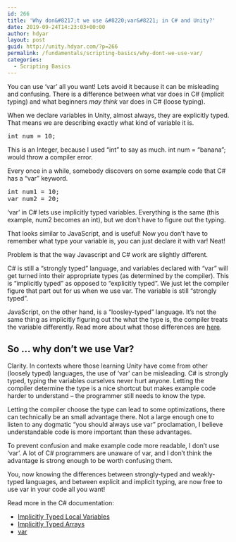 ```yaml
---
id: 266
title: 'Why don&#8217;t we use &#8220;var&#8221; in C# and Unity?'
date: 2019-09-24T14:23:03+00:00
author: hdyar
layout: post
guid: http://unity.hdyar.com/?p=266
permalink: /fundamentals/scripting-basics/why-dont-we-use-var/
categories:
  - Scripting Basics
---
```

You can use &#8216;var&#8217; all you want! Lets avoid it because it can be misleading and confusing. There is a difference between what var does in C# (implicit typing) and what beginners _may think_ var does in C# (loose typing). 

When we declare variables in Unity, almost always, they are explicitly typed. That means we are describing exactly what kind of variable it is.

<pre class="EnlighterJSRAW" data-enlighter-language="generic" data-enlighter-theme="" data-enlighter-highlight="" data-enlighter-linenumbers="" data-enlighter-lineoffset="" data-enlighter-title="" data-enlighter-group="">int num = 10;</pre>

This is an Integer, because I used &#8220;int&#8221; to say as much. int num = &#8220;banana&#8221;; would throw a compiler error. 

Every once in a while, somebody discovers on some example code that C# has a &#8220;var&#8221; keyword.

<pre class="EnlighterJSRAW" data-enlighter-language="generic" data-enlighter-theme="" data-enlighter-highlight="" data-enlighter-linenumbers="" data-enlighter-lineoffset="" data-enlighter-title="" data-enlighter-group="">int num1 = 10;
var num2 = 20;</pre>

&#8216;var&#8217; in C# lets use implicitly typed variables. Everything is the same (this example, num2 becomes an int), but we don&#8217;t have to figure out the typing. 

That looks similar to JavaScript, and is useful! Now you don&#8217;t have to remember what type your variable is, you can just declare it with var! Neat!

Problem is that the way Javascript and C# work are slightly different. 

C# is still a &#8220;strongly typed&#8221; language, and variables declared with &#8220;var&#8221; will get turned into their appropriate types (as determined by the compiler). This is &#8220;implicitly typed&#8221; as opposed to &#8220;explicitly typed&#8221;. We just let the compiler figure that part out for us when we use var. The variable is still &#8220;strongly typed&#8221;.

JavaScript, on the other hand, is a &#8220;loosley-typed&#8221; language. It&#8217;s not the same thing as implicitly figuring out the what the type is, the compiler treats the variable differently. Read more about what those differences are [here](https://en.wikipedia.org/wiki/Strong_and_weak_typing).

## So &#8230; why don&#8217;t we use Var?

Clarity. In contexts where those learning Unity have come from other (loosely typed) languages, the use of &#8216;var&#8217; can be misleading. C# is strongly typed, typing the variables ourselves never hurt anyone. Letting the compiler determine the type is a nice shortcut but makes example code harder to understand &#8211; the programmer still needs to know the type.

Letting the compiler choose the type can lead to some optimizations, there can technically be an small advantage there. Not a large enough one to listen to any dogmatic &#8220;you should always use var&#8221; proclamation, I believe understandable code is more important than these advantages.

To prevent confusion and make example code more readable, I don&#8217;t use &#8216;var&#8217;. A lot of C# programmers are unaware of var, and I don&#8217;t think the advantage is strong enough to be worth confusing them.

You, now knowing the differences between strongly-typed and weakly-typed languages, and between explicit and implicit typing, are now free to use var in your code all you want! 

Read more in the C# documentation:

  * [Implicitly Typed Local Variables](https://docs.microsoft.com/en-us/dotnet/csharp/programming-guide/classes-and-structs/implicitly-typed-local-variables)
  * [Implicitly Typed Arrays](https://docs.microsoft.com/en-us/dotnet/csharp/programming-guide/arrays/implicitly-typed-arrays)
  * [var](https://docs.microsoft.com/en-us/dotnet/csharp/language-reference/keywords/var)